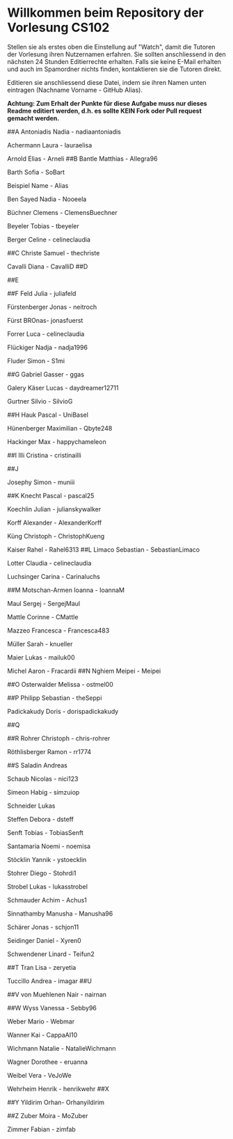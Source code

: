 # Willkommen beim Repository der Vorlesung CS102

Stellen sie als erstes oben die Einstellung auf "Watch", damit die Tutoren der Vorlesung ihren Nutzernamen erfahren. Sie sollten anschliessend in den nächsten 24 Stunden Editierrechte erhalten. Falls sie keine E-Mail erhalten und auch im Spamordner nichts finden, kontaktieren sie die Tutoren direkt.

Editieren sie anschliessend diese Datei, indem sie ihren Namen unten eintragen (Nachname Vorname - GitHub Alias).

**Achtung: Zum Erhalt der Punkte für diese Aufgabe muss nur dieses Readme editiert werden, d.h. es sollte KEIN Fork oder Pull request gemacht werden.**

##A
Antoniadis Nadia - nadiaantoniadis

Achermann Laura - lauraelisa

Arnold Elias - Arneli
##B
Bantle Matthias - Allegra96

Barth Sofia - SoBart

Beispiel Name - Alias

Ben Sayed Nadia - Nooeela

Büchner Clemens - ClemensBuechner

Beyeler Tobias - tbeyeler

Berger Celine - celineclaudia

##C
Christe Samuel - thechriste

Cavalli Diana - CavalliD
##D

##E

##F
Feld Julia - juliafeld

Fürstenberger Jonas - neitroch

Fürst BROnas- jonasfuerst

Forrer Luca - celineclaudia

Flückiger Nadja - nadja1996

Fluder Simon - S1mi

##G 
Gabriel Gasser - ggas

Galery Käser Lucas - daydreamer12711

Gurtner Silvio - SilvioG

##H
Hauk Pascal - UniBasel

Hünenberger Maximilian - Qbyte248

Hackinger Max - happychameleon

##I
Illi Cristina - cristinailli

##J

Josephy Simon - muniii

##K
Knecht Pascal - pascal25

Koechlin Julian - julianskywalker

Korff Alexander - AlexanderKorff

Küng Christoph - ChristophKueng

Kaiser Rahel - Rahel6313
##L
Limaco Sebastian - SebastianLimaco

Lotter Claudia - celineclaudia

Luchsinger Carina - Carinaluchs

##M
Motschan-Armen Ioanna - IoannaM

Maul Sergej - SergejMaul

Mattle Corinne - CMattle

Mazzeo Francesca - Francesca483 

Müller Sarah - knueller 

Maier Lukas - mailuk00

Michel Aaron - Fracardii
##N
Nghiem Meipei - Meipei

##O
Osterwalder Melissa - ostmel00


##P
Philipp Sebastian - theSeppi

Padickakudy Doris - dorispadickakudy

##Q

##R
Rohrer Christoph - chris-rohrer

Röthlisberger Ramon - rr1774

##S
Saladin Andreas

Schaub Nicolas - nici123

Simeon Habig - simzuiop

Schneider Lukas

Steffen Debora - dsteff

Senft Tobias - TobiasSenft

Santamaria Noemi - noemisa

Stöcklin Yannik - ystoecklin

Stohrer Diego - Stohrdi1

Strobel Lukas - lukasstrobel

Schmauder Achim - Achus1

Sinnathamby Manusha - Manusha96

Schärer Jonas - schjon11

Seidinger Daniel - Xyren0

Schwendener Linard - Teifun2

##T
Tran Lisa - zeryetia

Tuccillo Andrea - imagar
##U

##V
von Muehlenen Nair - nairnan

##W
Wyss Vanessa - Sebby96

Weber Mario - Webmar

Wanner Kai - CappaAI10

Wichmann Natalie - NatalieWichmann

Wagner Dorothee - eruanna

Weibel Vera - VeJoWe

Wehrheim Henrik - henrikwehr
##X

##Y
Yildirim Orhan- Orhanyildirim


##Z
Zuber Moira - MoZuber

Zimmer Fabian - zimfab
